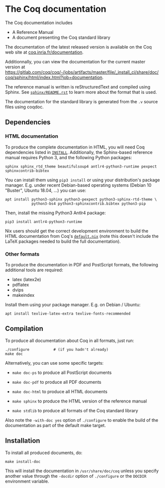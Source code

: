 The Coq documentation
=====================

The Coq documentation includes

- A Reference Manual
- A document presenting the Coq standard library

The documentation of the latest released version is available on the Coq
web site at [coq.inria.fr/documentation](http://coq.inria.fr/documentation).

Additionnally, you can view the documentation for the current master version at
<https://gitlab.com/coq/coq/-/jobs/artifacts/master/file/_install_ci/share/doc/coq/sphinx/html/index.html?job=documentation>.

The reference manual is written is reStructuredText and compiled
using Sphinx. See [`sphinx/README.rst`](sphinx/README.rst)
to learn more about the format that is used.

The documentation for the standard library is generated from
the `.v` source files using coqdoc.

Dependencies
------------

### HTML documentation

To produce the complete documentation in HTML, you will need Coq dependencies
listed in [`INSTALL`](../INSTALL). Additionally, the Sphinx-based
reference manual requires Python 3, and the following Python packages:

    sphinx sphinx_rtd_theme beautifulsoup4 antlr4-python3-runtime pexpect sphinxcontrib-bibtex

You can install them using `pip3 install` or using your distribution's package
manager. E.g. under recent Debian-based operating systems (Debian 10 "Buster",
Ubuntu 18.04, ...) you can use:

    apt install python3-sphinx python3-pexpect python3-sphinx-rtd-theme \
                python3-bs4 python3-sphinxcontrib.bibtex python3-pip

Then, install the missing Python3 Antlr4 package:

    pip3 install antlr4-python3-runtime

Nix users should get the correct development environment to build the
HTML documentation from Coq's [`default.nix`](../default.nix) (note this
doesn't include the LaTeX packages needed to build the full documentation).

### Other formats

To produce the documentation in PDF and PostScript formats, the following
additional tools are required:

  - latex (latex2e)
  - pdflatex
  - dvips
  - makeindex

Install them using your package manager. E.g. on Debian / Ubuntu:

    apt install texlive-latex-extra texlive-fonts-recommended

Compilation
-----------

To produce all documentation about Coq in all formats, just run:

    ./configure           # (if you hadn't already)
    make doc


Alternatively, you can use some specific targets:

- `make doc-ps`
  to produce all PostScript documents

- `make doc-pdf`
  to produce all PDF documents

- `make doc-html`
  to produce all HTML documents

- `make sphinx`
   to produce the HTML version of the reference manual

- `make stdlib`
  to produce all formats of the Coq standard library


Also note the `-with-doc yes` option of `./configure` to enable the
build of the documentation as part of the default make target.


Installation
------------

To install all produced documents, do:

    make install-doc

This will install the documentation in `/usr/share/doc/coq` unless you
specify another value through the `-docdir` option of `./configure` or the
`DOCDIR` environment variable.
